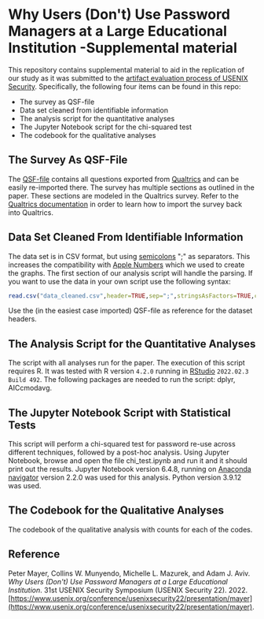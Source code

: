# Why Users (Don't) Use Password Managers at a Large Educational Institution -Supplemental material

This repository contains supplemental material to aid in the replication of our study as it was submitted to the [artifact evaluation process of USENIX Security](https://www.usenix.org/conference/usenixsecurity22/call-for-artifacts). Specifically, the following four items can be found in this repo:

* The survey as QSF-file
* Data set cleaned from identifiable information
* The analysis script for the quantitative analyses
* The Jupyter Notebook script for the chi-squared test
* The codebook for the qualitative analyses

## The Survey As QSF-File

The [QSF-file](./password_manager_survey.qsf) contains all questions exported from [Qualtrics](https://www.qualtrics.com) and can be easily re-imported there. The survey has multiple sections as outlined in the paper. These sections are modeled in the Qualtrics survey. Refer to the [Qualtrics documentation](https://www.qualtrics.com/support/survey-platform/survey-module/survey-tools/import-and-export-surveys/) in order to learn how to import the survey back into Qualtrics.

## Data Set Cleaned From Identifiable Information

The data set is in CSV format, but using [semicolons](https://projectsemicolon.com/about-project-semicolon/) ";" as separators. This increases the compatibility with [Apple Numbers]() which we used to create the graphs. The first section of our analysis script will handle the parsing. If you want to use the data in your own script use the following syntax:

```R
read.csv("data_cleaned.csv",header=TRUE,sep=";",stringsAsFactors=TRUE,check.names = FALSE)
```

Use the (in the easiest case imported) QSF-file as reference for the dataset headers.

## The Analysis Script for the Quantitative Analyses

The script with all analyses run for the paper. The execution of this script requires R. It was tested with R version `4.2.0` running in [RStudio](https://www.rstudio.com/products/rstudio/download/) `2022.02.3 Build 492`. The following packages are needed to run the script: dplyr, AICcmodavg.

## The Jupyter Notebook Script with Statistical Tests

This script will perform a chi-squared test for password re-use across different techniques, followed by a post-hoc analysis. Using Jupyter Notebook, browse and open the file chi_test.ipynb and run it and it should print out the results. Jupyter Notebook version 6.4.8, running on [Anaconda navigator](https://www.anaconda.com/products/distribution) version 2.2.0 was used for this analysis. Python version 3.9.12 was used.

## The Codebook for the Qualitative Analyses

The codebook of the qualitative analysis with counts for each of the codes.

## Reference

Peter Mayer, Collins W. Munyendo, Michelle L. Mazurek, and Adam J. Aviv. *Why Users (Don't) Use Password Managers at a Large Educational Institution*. 31st USENIX Security Symposium (USENIX Security 22). 2022. [https://www.usenix.org/conference/usenixsecurity22/presentation/mayer](https://www.usenix.org/conference/usenixsecurity22/presentation/mayer).

